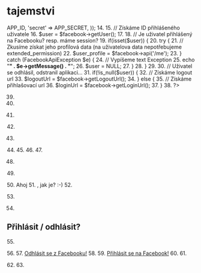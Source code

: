 tajemstvi
=========
<?php
02.
// Údaje z https://www.facebook.com/developers/
03.
define('APP_ID', 'xxx');
04.
define('API_KEY', 'xxx');
05.
define('APP_SECRET', 'xxx');
06.
define('CANVAS_PAGE', 'http://apps.facebook.com/app-namespace/');
07.
define('CANVAS_URL', 'http://localhost/zdrojak-hello-world/');
08.
 
09.
// Facebook knihovna z Github.com
10.
require_once 'libs/facebook.php';
11.
 
12.
// Vytvoříme instanci Facebook knihovny
13.
$facebook = new Facebook( array('appId' => APP_ID, 'secret' => APP_SECRET, ));
14.
 
15.
// Získáme ID přihlášeného uživatele
16.
$user = $facebook->getUser();
17.
 
18.
// Je uživatel přihlášený na Facebooku? resp. máme session?
19.
if(isset($user)) {
20.
try {
21.
// Zkusíme získat jeho profilová data (na uživatelova data nepotřebujeme extended_permission)
22.
$user_profile = $facebook->api('/me');
23.
} catch (FacebookApiException $e) {
24.
// Vypíšeme text Exception
25.
echo "<strong>" . $e->getMessage() . "</strong>";
26.
$user = NULL;
27.
}
28.
}
29.
 
30.
// Uživatel se odhlásil, odstranil aplikaci...
31.
if(!is_null($user)) {
32.
// Získáme logout url
33.
$logoutUrl = $facebook->getLogoutUrl();
34.
} else {
35.
// Získáme přihlašovací url
36.
$loginUrl = $facebook->getLoginUrl();
37.
}
38.
?>
39.
 
40.
<!doctype html>
41.
<html>
42.
 
43.
<head>
44.
<meta charset="utf-8">
45.
<title>Zdroják.cz - Hello world aplikace</title>
46.
</head>
47.
 
48.
<body>
49.
<p>
50.
Ahoj
51.
<strong><?php if(!is_null($user)) echo $user_profile["name"]; ?></strong>, jak je? :-)
52.
</p>
53.
 
54.
<h2>Přihlásit / odhlásit?</h2>
55.
<p>
56.
<?php if ($user): ?>
57.
<a href="<?php echo $logoutUrl;?>">Odhlásit se z Facebooku!</a>
58.
<?php else:?>
59.
<a href="<?php echo $loginUrl;?>">Přihlásit se na Facebook!</a>
60.
<?php endif?>
61.
</p>
62.
</body>
63.
</html>
